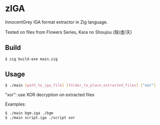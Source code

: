# zIGA
InnocentGrey IGA format extractor in Zig language.

Tested on files from Flowers Series, Kara no Shoujou (殼/虛/天)


## Build
```sh
$ zig build-exe main.zig
```

## Usage
```sh
$ ./main [path_to_iga_file] [folder_to_place_extracted_files] ["xor"]
```

"xor": use XOR decryption on extracted files

Examples:
```sh
$ ./main bgm.iga ./bgm
$ ./main script.iga ./script xor
```
